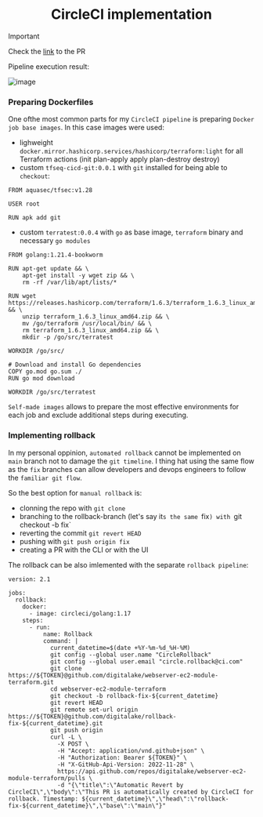 # 

# <h1 align="center">CircleCI implementation </a>

> [!IMPORTANT]
> Check the [link](https://github.com/itsyndicate-support/webserver-ec2-module-terraform/pull/6) to the PR

Pipeline execution result:

![image](https://github.com/digitalake/circleci-implementation-doc/assets/109740456/0fdbb8d2-0f4e-4889-936f-606882110380)


### Preparing Dockerfiles

One ofthe most common parts for my `CircleCI pipeline` is preparing `Docker job base images`. In this case images were used:

- lighweight `docker.mirror.hashicorp.services/hashicorp/terraform:light` for all Terraform actions (init plan-apply apply plan-destroy destroy)
- custom `tfseq-cicd-git:0.0.1` with `git` installed for being able to `checkout`:
```
FROM aquasec/tfsec:v1.28

USER root

RUN apk add git
```
- custom `terratest:0.0.4` with `go` as base image, `terraform` binary and necessary `go modules`
```
FROM golang:1.21.4-bookworm

RUN apt-get update && \
    apt-get install -y wget zip && \
    rm -rf /var/lib/apt/lists/*

RUN wget https://releases.hashicorp.com/terraform/1.6.3/terraform_1.6.3_linux_amd64.zip && \
    unzip terraform_1.6.3_linux_amd64.zip && \
    mv /go/terraform /usr/local/bin/ && \
    rm terraform_1.6.3_linux_amd64.zip && \
    mkdir -p /go/src/terratest

WORKDIR /go/src/

# Download and install Go dependencies
COPY go.mod go.sum ./
RUN go mod download

WORKDIR /go/src/terratest
```

`Self-made images` allows to prepare the most effective environments for each job and exclude additional steps during executing.

### Implementing rollback

In my personal oppinion, `automated rollback` cannot be implemented on `main` branch not to damage the `git timeline`. I thing hat using the same flow as the `fix` branches can allow developers and devops engineers to follow the `familiar git flow`.

So the best option for `manual rollback` is:

- clonning the repo with `git clone`
- branching to the rollback-branch (let's say it`s the same `fix`) with `git checkout -b fix` 
- reverting the commit  `git revert HEAD`
- pushing with `git push origin fix`
- creating a PR with the CLI or with the UI

The rollback can be also imlemented with the separate `rollback pipeline`:
```
version: 2.1

jobs:
  rollback:
    docker:
      - image: circleci/golang:1.17
    steps:
      - run:
          name: Rollback
          command: |
            current_datetime=$(date +%Y-%m-%d_%H-%M)
            git config --global user.name "CircleRollback"
            git config --global user.email "circle.rollback@ci.com"
            git clone https://${TOKEN}@github.com/digitalake/webserver-ec2-module-terraform.git
            cd webserver-ec2-module-terraform
            git checkout -b rollback-fix-${current_datetime}
            git revert HEAD
            git remote set-url origin https://${TOKEN}@github.com/digitalake/rollback-fix-${current_datetime}.git
            git push origin
            curl -L \
              -X POST \
              -H "Accept: application/vnd.github+json" \
              -H "Authorization: Bearer ${TOKEN}" \
              -H "X-GitHub-Api-Version: 2022-11-28" \
              https://api.github.com/repos/digitalake/webserver-ec2-module-terraform/pulls \
              -d "{\"title\":\"Automatic Revert by CircleCI\",\"body\":\"This PR is automatically created by CircleCI for rollback. Timestamp: ${current_datetime}\",\"head\":\"rollback-fix-${current_datetime}\",\"base\":\"main\"}"
```

